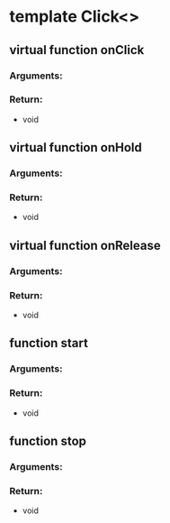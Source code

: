 # template Click<>


## virtual function onClick
### Arguments:

### Return:
- void




## virtual function onHold
### Arguments:

### Return:
- void




## virtual function onRelease
### Arguments:

### Return:
- void




## function start
### Arguments:

### Return:
- void




## function stop
### Arguments:

### Return:
- void







